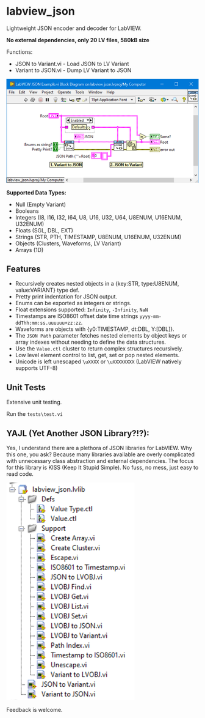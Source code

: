 # labview_json
Lightweight JSON encoder and decoder for LabVIEW.

**No external dependencies, only 20 LV files, 580kB size**

Functions:

* JSON to Variant.vi - Load JSON to LV Variant
* Variant to JSON.vi - Dump LV Variant to JSON

![LabVIEW JSON Example](docs/imgs/example.png)

**Supported Data Types:**

* Null (Empty Variant)
* Booleans
* Integers (I8, I16, I32, I64, U8, U16, U32, U64, U8ENUM, U16ENUM, U32ENUM)
* Floats (SGL, DBL, EXT)
* Strings (STR, PTH, TIMESTAMP, U8ENUM, U16ENUM, U32ENUM)
* Objects (Clusters, Waveforms, LV Variant)
* Arrays (1D)

## Features

* Recursively creates nested objects in a {key:STR, type:U8ENUM, value:VARIANT} type def.
* Pretty print indentation for JSON output.
* Enums can be exported as integers or strings.
* Float extensions supported: `Infinity`, `-Infinity`, `NaN`
* Timestamps are ISO8601 offset date time strings `yyyy-mm-ddThh:mm:ss.uuuuuu+zz:zz`.
* Waveforms are objects with {y0:TIMESTAMP, dt:DBL, Y:[DBL]}.
* The `JSON Path` parameter fetches nested elements by object keys or array indexes without needing to define the data structures.
* Use the `Value.ctl` cluster to return complex structures recursively.
* Low level element control to list, get, set or pop nested elements.
* Unicode is left unescaped `\uXXXX` or `\uXXXXXXXX` (LabVIEW natively supports UTF-8)

## Unit Tests
Extensive unit testing.

Run the `tests\test.vi`

## YAJL (Yet Another JSON Library?!?):
Yes, I understand there are a plethora of JSON libraries for LabVIEW.
Why this one, you ask? Because many libraries available are overly
complicated with unnecessary class abstraction and external
dependencies. The focus for this library is KISS (Keep It Stupid Simple).
No fuss, no mess, just easy to read code.

![LabVIEW JSON Library](docs/imgs/labview_json_lvlib.png)

Feedback is welcome.